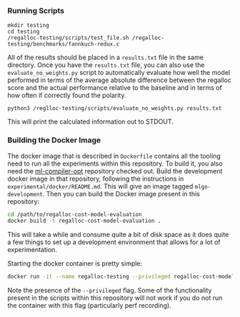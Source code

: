### Running Scripts

```
mkdir testing
cd testing
/regalloc-testing/scripts/test_file.sh /regalloc-testing/benchmarks/fannkuch-redux.c
```

All of the results should be placed in a `results.txt` file in the same directory.
Once you have the `results.txt` file, you can also use the `evaluate_no_weights.py`
script to automatically evaluate how well the model performed in terms of the
average absolute difference between the regalloc score and the actual performance
relative to the baseline and in terms of how often if correctly found the polarity.

```
python3 /reglloc-testing/scripts/evaluate_no_weights.py results.txt
```

This will print the calculated information out to STDOUT.


### Building the Docker Image

The docker image that is described in `Dockerfile` contains all the tooling
need to run all the experiments within this repository. To build it, you
also need the [ml-compiler-opt](https://github.com/google/ml-compiler-opt)
repository checked out. Build the development docker image in that repository,
following the instructions in `experimental/docker/README.md`. This will give
an image tagged `mlgo-development`. Then you can build the Docker image
present in this repository:

```bash
cd /path/to/regalloc-cost-model-evaluation
docker build -t regalloc-cost-model-evaluation .
```

This will take a while and consume quite a bit of disk space as it does
quite a few things to set up a development environment that allows for
a lot of experimentation.

Starting the docker container is pretty simple:
```bash
docker run -it --name regalloc-testing --privileged regalloc-cost-model-evaluation
```

Note the presence of the `--privileged` flag. Some of the functionality present
in the scripts within this repository will not work if you do not run the
container with this flag (particularly perf recording).